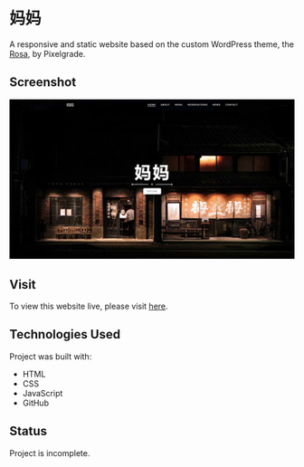 # 妈妈
A responsive and static website based on the custom WordPress theme, the [Rosa](https://demos.pixelgrade.com/rosa/), by Pixelgrade.

## Screenshot
![preview of landing page](./resources/images/mama.jpg)

## Visit
To view this website live, please visit [here](https://yuj94.github.io/mama/).

## Technologies Used
Project was built with:
- HTML
- CSS
- JavaScript
- GitHub

## Status
Project is incomplete.